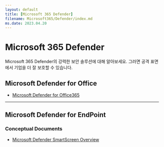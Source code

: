 ```yaml
---
layout: default
title: [Microsoft 365 Defender]
filename: Microsoft365/Defender/index.md
ms.date: 2023.04.20
---
```


# Microsoft 365 Defender

Microsoft 365 Defender의 강력한 보안 솔루션에 대해 알아보세요. 그러면 공격 표면에서 기업을 더 잘 보호할 수 있습니다.

## Microsoft Defender for Office

- [Microsoft Defender for Office365](Microsoft-Defender-for-Office365)


---

## Microsoft Defender for EndPoint







### Conceptual Documents

- [Microsoft Defender SmartScreen Overview](Microsoft-Defender-SmartScreen-Overview)



